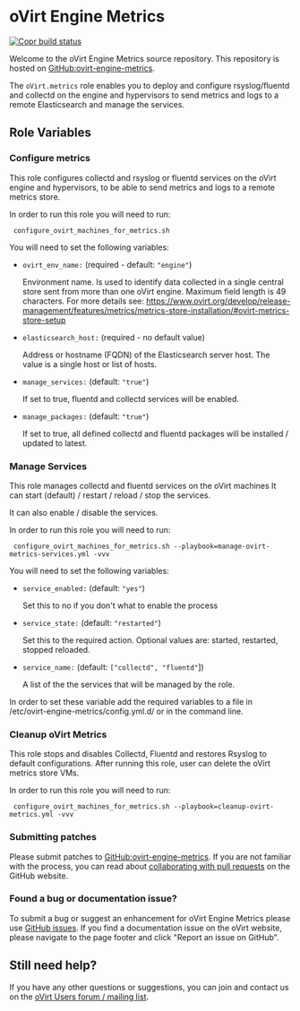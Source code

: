oVirt Engine Metrics
====================
[![Copr build status](https://copr.fedorainfracloud.org/coprs/ovirt/ovirt-master-snapshot/package/ovirt-engine-metrics/status_image/last_build.png)](https://copr.fedorainfracloud.org/coprs/ovirt/ovirt-master-snapshot/package/ovirt-engine-metrics/)

Welcome to the oVirt Engine Metrics source repository. This repository is hosted on [GitHub:ovirt-engine-metrics](https://github.com/oVirt/ovirt-engine-metrics).

The `oVirt.metrics` role enables you to deploy and configure rsyslog/fluentd and collectd on the engine and hypervisors to send metrics and logs to a remote Elasticsearch and manage the services.

Role Variables
--------------

### Configure metrics
This role configures collectd and rsyslog or fluentd services on the oVirt engine and hypervisors,
to be able to send metrics and logs to a remote metrics store.

In order to run this role you will need to run:

     configure_ovirt_machines_for_metrics.sh

You will need to set the following variables:

- `ovirt_env_name:` (required - default: `"engine"`)

  Environment name. Is used to identify data collected in a single central
  store sent from more than one oVirt engine.
  Maximum field length is 49 characters.
  For more details see:
  https://www.ovirt.org/develop/release-management/features/metrics/metrics-store-installation/#ovirt-metrics-store-setup

- `elasticsearch_host:` (required - no default value)

  Address or hostname (FQDN) of the Elasticsearch server host. The value is a single host or list of hosts.

- `manage_services:` (default: `"true"`)

  If set to true, fluentd and collectd services will be enabled.

- `manage_packages:` (default: `"true"`)

  If set to true, all defined collectd and fluentd packages will be installed / updated to latest.


### Manage Services
This role manages collectd and fluentd services on the oVirt machines
It can start (default) / restart / reload / stop the services.

It can also enable / disable the services.


In order to run this role you will need to run:

     configure_ovirt_machines_for_metrics.sh --playbook=manage-ovirt-metrics-services.yml -vvv


You will need to set the following variables:

- `service_enabled:`  (default: `"yes"`)

  Set this to no if you don't what to enable the process

- `service_state:` (default: `"restarted"`)

  Set this to the required action. Optional values are: started, restarted, stopped reloaded.

- `service_name:` (default: `["collectd", "fluentd"`])

  A list of the the services that will be managed by the role.

In order to set these variable add the required variables to a file in
/etc/ovirt-engine-metrics/config.yml.d/ or in the command line.

### Cleanup oVirt Metrics
This role stops and disables Collectd, Fluentd and restores Rsyslog to default configurations.
After running this role, user can delete the oVirt metrics store VMs.

In order to run this role you will need to run:

     configure_ovirt_machines_for_metrics.sh --playbook=cleanup-ovirt-metrics.yml -vvv


### Submitting patches

Please submit patches to [GitHub:ovirt-engine-metrics](https://github.com/oVirt/ovirt-engine-metrics). If you are not familiar with the process, you can read about [collaborating with pull requests](https://docs.github.com/en/pull-requests/collaborating-with-pull-requests/proposing-changes-to-your-work-with-pull-requests) on the GitHub website.

### Found a bug or documentation issue?

To submit a bug or suggest an enhancement for oVirt Engine Metrics please use [GitHub issues](https://github.com/oVirt/ovirt-engine-metrics/issues). If you find a documentation issue on the oVirt website, please navigate to the page footer and click "Report an issue on GitHub".

## Still need help?

If you have any other questions or suggestions, you can join and contact us on the [oVirt Users forum / mailing list](https://lists.ovirt.org/admin/lists/users.ovirt.org/).
